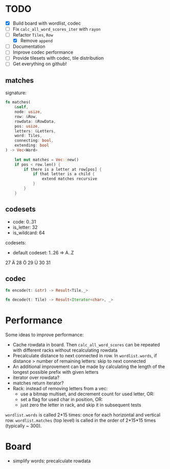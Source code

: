 # TODO

- [x] Build board with wordlist, codec
- [ ] Fix `calc_all_word_scores_iter` with `rayon`
- [ ] Refactor `Tiles`, `Row`
    - [x] Remove `append`
- [ ] Documentation
- [ ] Improve codec performance
- [ ] Provide tilesets with codec, tile distribution
- [ ] Get everything on github!

## matches

signature:

```Rust
fn matches(
    &self,
    node: usize,
    row: &Row,
    rowdata: &RowData,
    pos: usize,
    letters: &Letters,
    word: Tiles,
    connecting: bool,
    extending: bool
) -> Vec<Word>
    
    let mut matches = Vec::new()
    if pos < row.len() {
        if there is a letter at row[pos] {
            if that letter is a child {
                extend matches recursive
            } 
        }
    }
```


## codesets

- code: 0..31     
- is_letter: 32
- is_wildcard: 64

codesets: 

- default codeset: 1..26 =>  A..Z

27 Ä
28 Ö
29 Ü
30
31

## codec

```Rust
fn encode(t: &str) -> Result<Tile,_>

fn decode(t: Tile) -> Result<Iterator<char>, _>
```

# Performance

Some ideas to improve performance:
* Cache rowdata in board. Then `calc_all_word_scores` can 
  be repeated with different racks without recalculating rowdata 
* Precalculate distance to next connected in row.
  In `wordlist.words`, if distance > number of remaining letters: skip to next connected
* An additional improvement can be made by calculating the 
  length of the longest possible prefix with given letters
* iterator over rowdata?
* matches return iterator?
* Rack: instead of removing letters from a vec: 
    - use a bitmap multiset, and decrement count for used letter, OR:
    - set a flag for used char in position, OR:
    - just zero the letter in rack, and skip it in subsequent tests

`wordlist.words` is called 2*15 times: once for each horizontal and vertical row.
`wordlist.matches` (top level) is called in the order of 2\*15\*15 times (typically ~ 300).


# Board

* simplify words: precalculate rowdata

